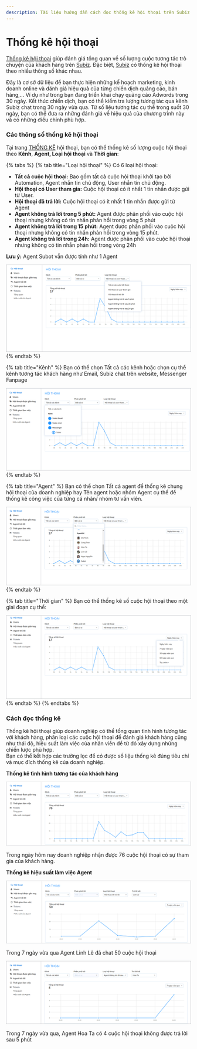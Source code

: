 ```yaml
---
description: Tài liệu hướng dẫn cách đọc thống kê hội thoại trên Subiz.
---
```


# Thống kê hội thoại

[Thống kê hội thoại](https://app.subiz.com/reports) giúp đánh giá tổng quan về số lượng cuộc tương tác trò chuyện của khách hàng trên [Subiz](https://subiz.com/vi/). Đặc biệt, [Subiz](https://subiz.com/vi/) có thống kê hội thoại theo nhiều thông số khác nhau.

Đây là cơ sở dữ liệu để bạn thực hiện những kế hoạch marketing, kinh doanh online và đánh giá hiệu quả của từng chiến dịch quảng cáo, bán hàng,... Ví dụ như trong bạn đang triển khai chạy quảng cáo Adwords trong 30 ngày. Kết thúc chiến dịch, bạn có thể kiểm tra lượng tương tác qua kênh Subiz chat trong 30 ngày vừa qua. Từ số liệu tương tác cụ thể trong suốt 30 ngày, bạn có thể đưa ra những đánh giá về hiệu quả của chương trình này và có những điều chỉnh phù hợp.

### Các thông số thống kê hội thoại

Tại trang [THỐNG KÊ](https://app.subiz.com/reports) hội thoại, bạn có thể thống kê số lượng cuộc hội thoại theo **Kênh**, **Agent, Loại hội thoại** và **Thời gian**:

{% tabs %}
{% tab title="Loại hội thoại" %}
Có 6 loại hội thoại:

* **Tất cả cuộc hội thoại:** Bao gồm tất cả cuộc hội thoại khởi tạo bởi Automation, Agent nhắn tin chủ động, User nhắn tin chủ động.
* **Hội thoại có User tham gia:** Cuộc hội thoại có ít nhất 1 tin nhắn được gửi từ User.
* **Hội thoại đã trả lời:** Cuộc hội thoại có ít nhất 1 tin nhắn được gửi từ Agent
* **Agent không trả lời trong 5 phút:** Agent được phân phối vào cuộc hội thoại nhưng không có tin nhắn phản hồi trong vòng 5 phút
* **Agent không trả lời trong 15 phút:** Agent được phân phối vào cuộc hội thoại nhưng không có tin nhắn phản hồi trong vòng 15 phút.
* **Agent không trả lời trong 24h:** Agent được phân phối vào cuộc hội thoại nhưng không có tin nhắn phản hồi trong vòng 24h

**Lưu ý:** Agent Subot vẫn được tính như 1 Agent

![Th&#x1ED1;ng k&#xEA; theo lo&#x1EA1;i h&#x1ED9;i tho&#x1EA1;i](../.gitbook/assets/loai-hoi-thoai%20%281%29.png)
{% endtab %}

{% tab title="Kênh" %}
Bạn có thể chọn Tất cả các kênh hoặc chọn cụ thể kênh tương tác khách hàng như Email, Subiz chat trên website, Messenger Fanpage

![Th&#x1ED1;ng k&#xEA; h&#x1ED9;i tho&#x1EA1;i theo K&#xEA;nh](../.gitbook/assets/hoi-thoai_kenh%20%282%29.png)
{% endtab %}

{% tab title="Agent" %}
Bạn có thể chọn Tất cả agent để thống kê chung hội thoại của doanh nghiệp hay Tên agent hoặc nhóm Agent cụ thể để thống kê công việc của từng cá nhân/ nhóm tư vấn viên.

![Th&#x1ED1;ng k&#xEA; theo Agent](../.gitbook/assets/hoi-thoai_-agent.png)
{% endtab %}

{% tab title="Thời gian" %}
Bạn có thể thống kê số cuộc hội thoại theo một giai đoạn cụ thể:

![Th&#x1ED1;ng k&#xEA; theo th&#x1EDD;i gian](../.gitbook/assets/thoi-gian%20%281%29.png)
{% endtab %}
{% endtabs %}

### Cách đọc thống kê

Thống kê hội thoại giúp doanh nghiệp có thể tổng quan tình hình tương tác với khách hàng, phân loại các cuộc hội thoại để đánh giá khách hàng cũng như thái độ, hiệu suất làm việc của nhân viên để từ đó xây dựng những chiến lược phù hợp.  
Bạn có thể kết hợp các trường lọc để có được số liệu thống kê đúng tiêu chí và mục đích thống kê của doanh nghiệp.

**Thống kê tình hình tương tác của khách hàng**

![Th&#x1ED1;ng k&#xEA; cu&#x1ED9;c h&#x1ED9;i tho&#x1EA1;i c&#xF3; User tham gia](../.gitbook/assets/hoi-thoai-co-user-tham-gia.png)

Trong ngày hôm nay doanh nghiệp nhận được 76 cuộc hội thoại có sự tham gia của khách hàng.

**Thống kê hiệu suất làm việc Agent**

![Th&#x1ED1;ng k&#xEA; hi&#x1EC7;u su&#x1EA5;t l&#xE0;m vi&#x1EC7;c c&#x1EE7;a Agent Linh L&#xEA; trong 7 ng&#xE0;y v&#x1EEB;a qua](../.gitbook/assets/linh-le.png)

Trong 7 ngày vừa qua Agent Linh Lê đã chat 50 cuộc hội thoại

![Th&#x1ED1;ng k&#xEA; s&#x1ED1; cu&#x1ED9;c chat kh&#xF4;ng tr&#x1EA3; l&#x1EDD;i sau 5 ph&#xFA;t c&#x1EE7;a Agent Hoa Ta](../.gitbook/assets/hoa-ta.png)

Trong 7 ngày vừa qua, Agent Hoa Ta có 4 cuộc hội thoại không được trả lời sau 5 phút

